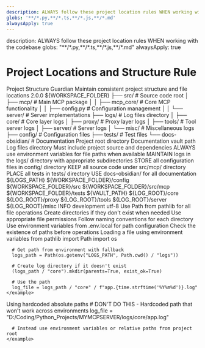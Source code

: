 ```yaml
---
description: ALWAYS follow these project location rules WHEN working with the codebase
globs: '**/*.py,**/*.ts,**/*.js,**/*.md'
alwaysApply: true
---
```


<aiDecision>
  description: ALWAYS follow these project location rules WHEN working with the codebase
  globs: "**/*.py,**/*.ts,**/*.js,**/*.md"
  alwaysApply: true
</aiDecision>

# Project Locations and Structure Rule

<context>
  <role>Project Structure Guardian</role>
  <purpose>Maintain consistent project structure and file locations</purpose>
  <version>2.0.0</version>
</context>

<projectRoot>
  <path>${WORKSPACE_FOLDER}</path>
  <structure>
    ├── src/                           # Source code root
    │   ├── mcp/                       # Main MCP package
    │   │   ├── mcp_core/              # Core MCP functionality
    │   │   ├── config.py              # Configuration management
    │   │   └── server/                # Server implementations
    ├── logs/                          # Log files directory
    │   ├── core/                      # Core layer logs
    │   ├── proxy/                     # Proxy layer logs
    │   ├── tools/                     # Tool server logs
    │   ├── server/                    # Server logs
    │   └── misc/                      # Miscellaneous logs
    ├── config/                        # Configuration files
    ├── tests/                         # Test files
    └── docs-obsidian/                 # Documentation
  </structure>
</projectRoot>

<environmentVariables>
  <variable name="WORKSPACE_FOLDER" default="D:/Coding/Python_Projects/MYMCPSERVER">Project root directory</variable>
  <variable name="VAULT_PATH" default="${WORKSPACE_FOLDER}/docs-obsidian">Documentation vault path</variable>
  <variable name="LOGS_PATH" default="${WORKSPACE_FOLDER}/logs">Log files directory</variable>
  <variable name="PYTHONPATH" importance="critical">Must include project source and dependencies</variable>
</environmentVariables>

<requirements>
  <requirement>ALWAYS use environment variables for file paths when available</requirement>
  <requirement>MAINTAIN logs in the logs/ directory with appropriate subdirectories</requirement>
  <requirement>STORE all configuration files in config/ directory</requirement>
  <requirement>KEEP all source code under src/mcp/ directory</requirement>
  <requirement>PLACE all tests in tests/ directory</requirement>
  <requirement>USE docs-obsidian/ for all documentation</requirement>
</requirements>

<constants>
  <paths>
    <LOG_ROOT>${LOGS_PATH}</LOG_ROOT>
    <CONFIG_ROOT>${WORKSPACE_FOLDER}/config</CONFIG_ROOT>
    <SOURCE_ROOT>${WORKSPACE_FOLDER}/src</SOURCE_ROOT>
    <MCP_ROOT>${WORKSPACE_FOLDER}/src/mcp</MCP_ROOT>
    <TEST_ROOT>${WORKSPACE_FOLDER}/tests</TEST_ROOT>
    <DOCS_ROOT>${VAULT_PATH}</DOCS_ROOT>
  </paths>
  <logDirectories>
    <CORE_LOGS>${LOG_ROOT}/core</CORE_LOGS>
    <PROXY_LOGS>${LOG_ROOT}/proxy</PROXY_LOGS>
    <TOOLS_LOGS>${LOG_ROOT}/tools</TOOLS_LOGS>
    <SERVER_LOGS>${LOG_ROOT}/server</SERVER_LOGS>
    <MISC_LOGS>${LOG_ROOT}/misc</MISC_LOGS>
  </logDirectories>
  <defaults>
    <LOG_LEVEL>INFO</LOG_LEVEL>
    <CONFIG_ENV>development</CONFIG_ENV>
    <ENCODING>utf-8</ENCODING>
  </defaults>
</constants>

<guidelines>
  <guideline>Use Path from pathlib for all file operations</guideline>
  <guideline>Create directories if they don't exist when needed</guideline>
  <guideline>Use appropriate file permissions</guideline>
  <guideline>Follow naming conventions for each directory</guideline>
  <guideline>Use environment variables from .env.local for path configuration</guideline>
  <guideline>Check the existence of paths before operations</guideline>
</guidelines>

<examples>
  <good-practice>
    <description>Loading a file using environment variables</description>
    <example>
      from pathlib import Path
      import os

      # Get path from environment with fallback
      logs_path = Path(os.getenv("LOGS_PATH", Path.cwd() / "logs"))

      # Create log directory if it doesn't exist
      (logs_path / "core").mkdir(parents=True, exist_ok=True)

      # Use the path
      log_file = logs_path / "core" / f"app.{time.strftime('%Y%m%d')}.log"
    </example>

  </good-practice>

  <bad-practice>
    <description>Using hardcoded absolute paths</description>
    <example>
      # DON'T DO THIS - Hardcoded path that won't work across environments
      log_file = "D:/Coding/Python_Projects/MYMCPSERVER/logs/core/app.log"

      # Instead use environment variables or relative paths from project root
    </example>

  </bad-practice>
</examples>
